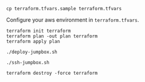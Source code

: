 
```
cp terraform.tfvars.sample terraform.tfvars
```

Configure your aws environment in `terraform.tfvars`.

```
terraform init terraform
terraform plan -out plan terraform
terraform apply plan
```


```
./deploy-jumpbox.sh
```

```
./ssh-jumpbox.sh
```

```
terraform destroy -force terraform
```